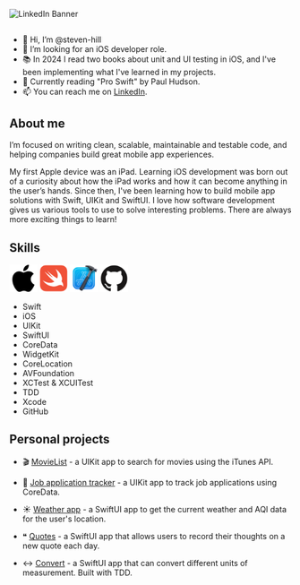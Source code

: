![LinkedIn Banner](https://github.com/steven-hill/steven-hill/assets/98730693/b23c070a-1d24-4aa4-bbb6-59088cac9aa9)

## 
- 👋 Hi, I’m @steven-hill
- 🌱 I’m looking for an iOS developer role.
- 📚 In 2024 I read two books about unit and UI testing in iOS, and I've been implementing what I've learned in my projects.
- 📖 Currently reading "Pro Swift" by Paul Hudson.
- 📫 You can reach me on [LinkedIn](https://www.linkedin.com/in/steven-hill-570913230).


## About me

I’m focused on writing clean, scalable, maintainable and testable code, and helping companies build great mobile app experiences.

My first Apple device was an iPad. Learning iOS development was born out of a curiosity about how the iPad works and how it can become anything in the user’s hands. Since then, I've been learning how to build mobile app solutions with Swift, UIKit and SwiftUI. I love how software development gives us various tools to use to solve interesting problems. There are always more exciting things to learn!


## Skills

<img src="https://github.com/devicons/devicon/blob/master/icons/apple/apple-original.svg" alt="Apple logo" width="50" height="50"> <img src="https://github.com/devicons/devicon/blob/master/icons/swift/swift-original.svg" alt="Swift logo" width="50" height="50"> <img src="https://github.com/devicons/devicon/blob/master/icons/xcode/xcode-original.svg" alt="Xcode logo" width="50" height="50"> <img src="https://github.com/devicons/devicon/blob/master/icons/github/github-original.svg" alt="GitHub logo" width="50" height="50"> 

- Swift
- iOS
- UIKit
- SwiftUI
- CoreData
- WidgetKit
- CoreLocation
- AVFoundation
- XCTest & XCUITest
- TDD
- Xcode
- GitHub


## Personal projects

- 🎬 [MovieList](https://github.com/steven-hill/MovieList) - a UIKit app to search for movies using the iTunes API.

- 📝 [Job application tracker](https://github.com/steven-hill/Job-application-tracker) - a UIKit app to track job applications using CoreData.
  
- ☀️ [Weather app](https://github.com/steven-hill/Weather-app) - a SwiftUI app to get the current weather and AQI data for the user's location.

- ❝ [Quotes](https://github.com/steven-hill/Quotes) - a SwiftUI app that allows users to record their thoughts on a new quote each day.

- ↔️ [Convert](https://github.com/steven-hill/Convert) - a SwiftUI app that can convert different units of measurement. Built with TDD.
